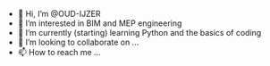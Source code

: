- 👋 Hi, I’m @OUD-IJZER
- 👀 I’m interested in BIM and MEP engineering
- 🌱 I’m currently (starting) learning Python and the basics of coding
- 💞️ I’m looking to collaborate on ...
- 📫 How to reach me ... 

<!---
OUD-IJZER/OUD-IJZER is a ✨ special ✨ repository because its `README.md` (this file) appears on your GitHub profile.
You can click the Preview link to take a look at your changes.
--->
